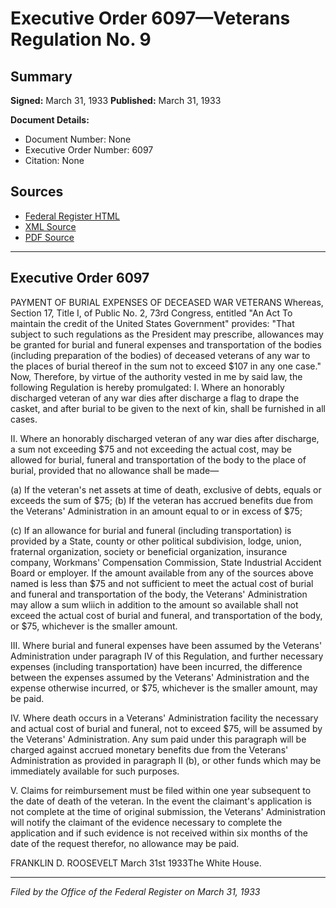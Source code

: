 # Executive Order 6097—Veterans Regulation No. 9

## Summary

**Signed:** March 31, 1933
**Published:** March 31, 1933

**Document Details:**
- Document Number: None
- Executive Order Number: 6097
- Citation: None

## Sources
- [Federal Register HTML](https://www.presidency.ucsb.edu/documents/executive-order-6097-veterans-regulation-no-9)
- [XML Source](None)
- [PDF Source](None)

---

## Executive Order 6097

PAYMENT OF BURIAL EXPENSES OF DECEASED WAR VETERANS
Whereas, Section 17, Title I, of Public No. 2, 73rd Congress, entitled "An Act To maintain the credit of the United States Government" provides:
"That subject to such regulations as the President may prescribe, allowances may be granted for burial and funeral expenses and transportation of the bodies (including preparation of the bodies) of deceased veterans of any war to the places of burial thereof in the sum not to exceed $107 in any one case."
Now, Therefore, by virtue of the authority vested in me by said law, the following Regulation is hereby promulgated:
I. Where an honorably discharged veteran of any war dies after discharge a flag to drape the casket, and after burial to be given to the next of kin, shall be furnished in all cases.

II. Where an honorably discharged veteran of any war dies after discharge, a sum not exceeding $75 and not exceeding the actual cost, may be allowed for burial, funeral and transportation of the body to the place of burial, provided that no allowance shall be made—

(a) If the veteran's net assets at time of death, exclusive of debts, equals or exceeds the sum of $75;
(b) If the veteran has accrued benefits due from the Veterans' Administration in an amount equal to or in excess of $75;

(c) If an allowance for burial and funeral (including transportation) is provided by a State, county or other political subdivision, lodge, union, fraternal organization, society or beneficial organization, insurance company, Workmans' Compensation Commission, State Industrial Accident Board or employer.
If the amount available from any of the sources above named is less than $75 and not sufficient to meet the actual cost of burial and funeral and transportation of the body, the Veterans' Administration may allow a sum wliich in addition to the amount so available shall not exceed the actual cost of burial and funeral, and transportation of the body, or $75, whichever is the smaller amount.

III. Where burial and funeral expenses have been assumed by the Veterans' Administration under paragraph IV of this Regulation, and further necessary expenses (including transportation) have been incurred, the difference between the expenses assumed by the Veterans' Administration and the expense otherwise incurred, or $75, whichever is the smaller amount, may be paid.

IV. Where death occurs in a Veterans' Administration facility the necessary and actual cost of burial and funeral, not to exceed $75, will be assumed by the Veterans' Administration. Any sum paid under this paragraph will be charged against accrued monetary benefits due from the Veterans' Administration as provided in paragraph II (b), or other funds which may be immediately available for such purposes.

V. Claims for reimbursement must be filed within one year subsequent to the date of death of the veteran. In the event the claimant's application is not complete at the time of original submission, the Veterans' Administration will notify the claimant of the evidence necessary to complete the application and if such evidence is not received within six months of the date of the request therefor, no allowance may be paid.

FRANKLIN D. ROOSEVELT
March 31st 1933The White House.

---

*Filed by the Office of the Federal Register on March 31, 1933*
